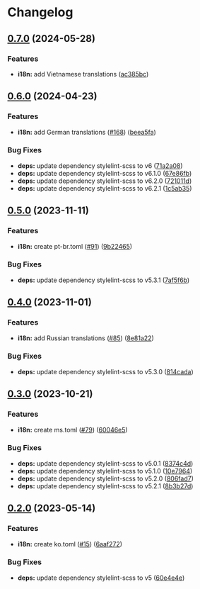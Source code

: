 # Changelog

## [0.7.0](https://github.com/hbstack/noscript/compare/v0.6.0...v0.7.0) (2024-05-28)


### Features

* **i18n:** add Vietnamese translations ([ac385bc](https://github.com/hbstack/noscript/commit/ac385bcbaca4c7ace62f4706c8eeff362710ed05))

## [0.6.0](https://github.com/hbstack/noscript/compare/v0.5.0...v0.6.0) (2024-04-23)


### Features

* **i18n:** add German translations ([#168](https://github.com/hbstack/noscript/issues/168)) ([beea5fa](https://github.com/hbstack/noscript/commit/beea5faac90a95e2648f4e645f77679387503069))


### Bug Fixes

* **deps:** update dependency stylelint-scss to v6 ([71a2a08](https://github.com/hbstack/noscript/commit/71a2a08415cb8690102adf685814befd68420330))
* **deps:** update dependency stylelint-scss to v6.1.0 ([67e86fb](https://github.com/hbstack/noscript/commit/67e86fb0798742b3f2bfc1525608ec3043273bc8))
* **deps:** update dependency stylelint-scss to v6.2.0 ([721011d](https://github.com/hbstack/noscript/commit/721011d9d4159f72cc78bcafa6d2e415002e0724))
* **deps:** update dependency stylelint-scss to v6.2.1 ([1c5ab35](https://github.com/hbstack/noscript/commit/1c5ab3538c70ee1b05b5d165b32757d4acb07ca9))

## [0.5.0](https://github.com/hbstack/noscript/compare/v0.4.0...v0.5.0) (2023-11-11)


### Features

* **i18n:** create pt-br.toml ([#91](https://github.com/hbstack/noscript/issues/91)) ([9b22465](https://github.com/hbstack/noscript/commit/9b224653ede021377569b99a3306ce83d5423471))


### Bug Fixes

* **deps:** update dependency stylelint-scss to v5.3.1 ([7af5f6b](https://github.com/hbstack/noscript/commit/7af5f6b296eb8bb0bc9cc68d6e5a6e78145a0aa8))

## [0.4.0](https://github.com/hbstack/noscript/compare/v0.3.0...v0.4.0) (2023-11-01)


### Features

* **i18n:** add Russian translations ([#85](https://github.com/hbstack/noscript/issues/85)) ([8e81a22](https://github.com/hbstack/noscript/commit/8e81a223c01d3623b0e639d9f361fed7ff14632a))


### Bug Fixes

* **deps:** update dependency stylelint-scss to v5.3.0 ([814cada](https://github.com/hbstack/noscript/commit/814cada01d4965a0feed7c8a9283a9158341566d))

## [0.3.0](https://github.com/hbstack/noscript/compare/v0.2.0...v0.3.0) (2023-10-21)


### Features

* **i18n:** create ms.toml ([#79](https://github.com/hbstack/noscript/issues/79)) ([60046e5](https://github.com/hbstack/noscript/commit/60046e5fda69318ba418e85fc4b32e882a74c400))


### Bug Fixes

* **deps:** update dependency stylelint-scss to v5.0.1 ([8374c4d](https://github.com/hbstack/noscript/commit/8374c4d89fde5b9758f1d1d5c80fe0688805fb8f))
* **deps:** update dependency stylelint-scss to v5.1.0 ([10e7964](https://github.com/hbstack/noscript/commit/10e7964946d06397d90525a30f728608479041bd))
* **deps:** update dependency stylelint-scss to v5.2.0 ([806fad7](https://github.com/hbstack/noscript/commit/806fad7995d5035502ca4a2fe5fd45b6e97033e9))
* **deps:** update dependency stylelint-scss to v5.2.1 ([8b3b27d](https://github.com/hbstack/noscript/commit/8b3b27d98bca977690961926723850fdd68c1913))

## [0.2.0](https://github.com/hbstack/noscript/compare/v0.1.0...v0.2.0) (2023-05-14)


### Features

* **i18n:** create ko.toml ([#15](https://github.com/hbstack/noscript/issues/15)) ([6aaf272](https://github.com/hbstack/noscript/commit/6aaf27264a45c5c03a0a9283ee99bb158b07a0e7))


### Bug Fixes

* **deps:** update dependency stylelint-scss to v5 ([60e4e4e](https://github.com/hbstack/noscript/commit/60e4e4e1d2a19eb40d639d12175ee5004f112fb4))
